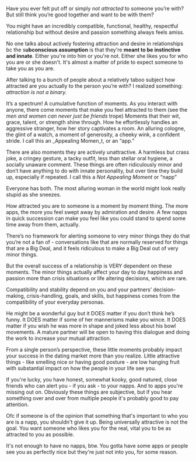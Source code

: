 Have you ever felt put off or simply _not attracted_ to someone you’re with? But still think you’re good together and want to be with them?

You might have an incredibly compatible, functional, healthy, respectful relationship but without desire and passion something always feels amiss.

No one talks about actively fostering attraction and desire in relationships bc the s**ubconscious assumption** is that they're **meant to be instinctive and innate**. Either you're into him or you're not. Either she likes you for who you are or she doesn't. It's almost a matter of pride to expect someone to take you as you are.

After talking to a bunch of people about a relatively taboo subject how attracted are you actually to the person you’re with? I realized something: _attraction is not a binary._

It’s a spectrum! A cumulative function of moments. As you interact with anyone, there come moments that make you feel attracted to them (see the _men and women can never just be friends_ trope) Moments that their wit, grace, talent, or strength shine through. How he effortlessly handles an aggressive stranger, how her story captivates a room. An alluring cologne, the glint of a watch, a moment of generosity, a cheeky wink, a confident stride. I call this an _Appealing Momen_t, or an “app.”

There are also moments they are actively unattractive. A harmless but crass joke, a cringey gesture, a tacky outfit, less than stellar oral hygiene, a socially unaware comment. These things are often ridiculously minor and don’t have anything to do with innate personality, but over time they build up, especially if repeated. I call this a _Not Appealing Moment_ or “napp”

Everyone has both. The most alluring woman in the world might look really stupid as she sneezes.

How attracted you are to someone is a moment by moment thing. The more apps, the more you feel swept away by admiration and desire. A few napps in quick succession can make you feel like you could stand to spend some time away from them, actually.

There’s no framework for alerting someone to very minor things they do that you’re not a fan of - conversations like that are normally reserved for things that are a Big Deal, and it feels ridiculous to make a Big Deal out of very minor things.

But the overall success of a relationship is VERY dependent on these moments. The minor things actually affect your day to day happiness and passion more than crisis situations or life altering decisions, which are rare.

Compatibility and stability depend on you and your partners’ decision-making, crisis-handling, goals, and skills, but happiness comes from the compatibility of your everyday personas.

He might be a wonderful guy but it DOES matter if you don’t think he’s funny. It DOES matter if some of her mannerisms make you wince. It DOES matter if you wish he was more in shape and joked less about his bowl movements. A mature partner will be open to having this dialogue and doing the work to increase your mutual attraction.

From a single person’s perspective, these little moments probably impact your success in the dating market more than you realize. Little attractive things - like smelling nice or having good posture - are low hanging fruit with substantial impact on how the people in your life see you.

If you're lucky, you have honest, somewhat kooky, good natured, close friends who can alert you - if you ask - to your napps. And to apps you're missing out on. Obviously these things are subjective, but if you hear something over and over from multiple people it's probably good to pay attention.

Ofc if someone is of the opinion that something that's important to who you are is a napp, you shouldn't give it up. Being universally attractive is not the goal. You want someone who likes you for the real, vital you to be as attracted to you as possible.

It's not enough to have no napps, btw. You gotta have some apps or people see you as perfectly nice but they're just not into you, for some reason.